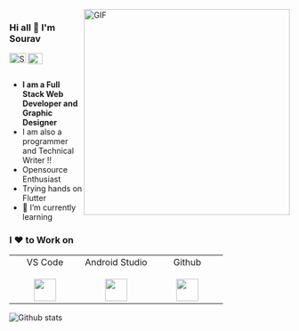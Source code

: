<img align="right" alt="GIF"  width="370px" src="https://www.andersonfrank.com/wp-content/uploads/2019/11/giphy-6.gif" />

### Hi all 👋 I'm Sourav 

<a href="https://linkedin.com/in/sourav-santra-a68905199/">
  <img align="left" alt="Sourav's LinkdeIN" width="30px" height="18px" src="https://elisavanderplas.files.wordpress.com/2020/06/174857.png" />
</a>
<a href="https://github.com/Sourav59580">
  <img align="left" alt="Sourav's Github" width="27px" height="20px" src="https://github.githubassets.com/images/modules/logos_page/Octocat.png" />
</a>

<br>
<br>

- __I am a Full Stack Web Developer and Graphic Designer__
- I am also a programmer and Technical Writer !!
- Opensource Enthusiast
- Trying hands on Flutter
- 🌱 I’m currently learning

### I ❤️ to Work on
<table>
  <tbody>
    <tr valign="top">
      <td width="33.3%" align="center">
        <span>VS Code</span><br><br> 
        <img src='https://cdn.freebiesupply.com/logos/thumbs/2x/visual-studio-code-logo.png' width="40px">
      </td>
      <td width="33.3%" align="center">
        <span>Android Studio</span><br><br> 
        <img src='https://2.bp.blogspot.com/-tzm1twY_ENM/XlCRuI0ZkRI/AAAAAAAAOso/BmNOUANXWxwc5vwslNw3WpjrDlgs9PuwQCLcBGAsYHQ/s1600/pasted%2Bimage%2B0.png' width="40px">
      </td>
      <td width="33.3%" align="center">
        <span>Github</span><br><br> 
        <img src='https://image.flaticon.com/icons/svg/25/25231.svg' width="40px">
      </td> 
     </tr>
  </tbody>
</table>


![Github stats](https://github-readme-stats.vercel.app/api?username=Sourav59580&show_icons=true&hide_border=true)



<!--
**Sourav59580/Sourav59580** is a ✨ _special_ ✨ repository because its `README.md` (this file) appears on your GitHub profile.

Here are some ideas to get you started:

- 🔭 I’m currently working on ...
- 🌱 I’m currently learning ...
- 👯 I’m looking to collaborate on ...
- 🤔 I’m looking for help with ...
- 💬 Ask me about ...
- 📫 How to reach me: ...
- 😄 Pronouns: ...
- ⚡ Fun fact: ...
-->
